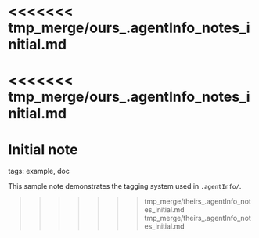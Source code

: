 <<<<<<< tmp_merge/ours_.agentInfo_notes_initial.md
=======
<<<<<<< tmp_merge/ours_.agentInfo_notes_initial.md
=======
# Initial note

tags: example, doc

This sample note demonstrates the tagging system used in `.agentInfo/`.

>>>>>>> tmp_merge/theirs_.agentInfo_notes_initial.md
>>>>>>> tmp_merge/theirs_.agentInfo_notes_initial.md
